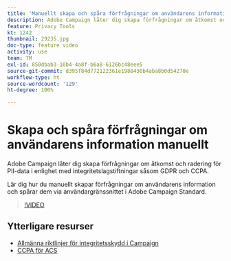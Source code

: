 ```yaml
---
title: 'Manuellt skapa och spåra förfrågningar om användarens information via användargränssnittet i Adobe Campaign '
description: Adobe Campaign låter dig skapa förfrågningar om åtkomst och radering för PII-data i enlighet med integritetslagstiftningar såsom GDPR och CCPA. Lär dig hur du manuellt skapar förfrågningar om användarens information och spårar dem via användargränssnittet i Adobe Campaign Standard.
feature: Privacy Tools
kt: 1242
thumbnail: 29235.jpg
doc-type: feature video
activity: use
team: TM
exl-id: 850dbab3-10b4-4a8f-b6a8-6126bc48eee5
source-git-commit: d395f84d772122361e1988430b4aba8b0d54270e
workflow-type: ht
source-wordcount: '129'
ht-degree: 100%

---
```


# Skapa och spåra förfrågningar om användarens information manuellt

Adobe Campaign låter dig skapa förfrågningar om åtkomst och radering för PII-data i enlighet med integritetslagstiftningar såsom GDPR och CCPA.

Lär dig hur du manuellt skapar förfrågningar om användarens information och spårar dem via användargränssnittet i Adobe Campaign Standard.

>[!VIDEO](https://video.tv.adobe.com/v/29235?quality=12)

## Ytterligare resurser

* [Allmänna riktlinjer för integritetsskydd i Campaign](https://experienceleague.adobe.com/docs/campaign-standard/using/getting-started/privacy/privacy-management.html?lang=sv)
* [CCPA för ACS](https://experienceleague.adobe.com/docs/campaign-standard/using/getting-started/privacy/privacy-requests.html?lang=sv#privacy-requests)
